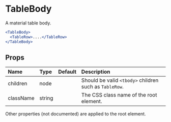 TableBody
=========

A material table body.

```jsx
<TableBody>
  <TableRow>....</TableRow>
</TableBody>
```

Props
-----


| Name | Type | Default | Description |
|:-----|:-----|:-----|:-----|
| children | node |  |  Should be valid `<tbody>` children such as `TableRow`. |
| className | string |  |  The CSS class name of the root element. |

Other properties (not documented) are applied to the root element.
